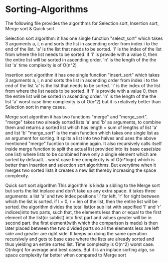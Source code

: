 # Sorting-Algorithms
The following file provides the algorithms for Selection sort, Insertion sort, Merge sort & Quick sort

Selection sort algorithm:
	it has one single function "select_sort" which takes 3 arguments a, i, n and sorts the list in ascending order from index i to the end of the list.
	'a' is the list that needs to be sorted.
  'i' is the index of the list from where the list needs to be sorted.
  		if 'i' is provide with a value 0, then the entire list will be sorted in ascending order.
  'n' is the length of the the list 'a'
  time complexity is of O(n^2)

Insertion sort algorithm
  it has one single function "insert_sort" which takes 3 arguments a, i, n and sorts the list in ascending order from index i to the end of the list
  'a' is the list that needs to be sorted.
  'i' is the index of the list from where the list needs to be sorted.
    if 'i' is provide with a value 0, then the entire list will be sorted in ascending order.
  'n' is the length of the the list 'a'
  worst case time complexity is of O(n^2) but it is relatively better than Selection sort in many cases.
  
  
Merge sort algorithm
	it has two functions "merge" and "merge_sort".
	"merge" takes two already sorted lists 'a' and 'b' as arguments, to combine them and returns a sorted list which has length  = sum of lengths of list 'a' and list 'b'
	"merge_sort" is the main function which takes one single list as an argument for sorting. It splits a list into two halves and uses the above mentioned "merge" fucntion to combine again. It also recursively calls itself inside merge function to split the actual list provided into its base case(size one list) where lists to be combined have only a single element which are sorted by defaualt...
	worst case time complexity is of O(n*logn) which is better than Insertion and selection sort algorithms.
	But everytime when it merges two sorted lists it creates a new list thereby increasing the space complexity.

Quick sort sort algorithm
 This algorithm is kinda a sibling to the Merge sort but sorts the list inplace and don't take up any extra space.
 it takes three arguments: a list 'a' and two index positions 'l' for left, 'r' for right between which the list is sorted.
 if l = 0, r = len of the list, then the entire list will be sorted.
 the algorithm divides the total list(or sub list with sepcified 'l' and 'r' indices)into two parts, such that, the elements less than or equal to the first element of the list(or sublist) into first part and values greater will be in second part. the first element(with which the comparison is made) is then later placed between the two divided parts so all the elements less are left side and greater are right side. 
 It keeps on doing the same operation recursively and gets to base case where the lists are already sorted and thus yielding an entire sorted list.
 Time complexity is O(n^2) worst case. O(nlogn) for average and best cases. But it is an inplace sorting algo, so space complexity far better when compared to Merge sort
